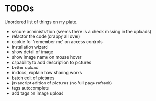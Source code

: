 
TODOs
=====

Unordered list of things on my plate.

- secure administration (seems there is a check missing in the uploads)
- refactor the code (crappy all over)
- cookie for 'remember me' on access controls
- installation wizard
- show detail of image
- show image name on mouse hover
- capability to add description to pictures
- better upload
- in docs, explain how sharing works
- batch edit of pictures
- javascript edition of pictures (no full page refresh)
- tags autocomplete
- add tags on image upload